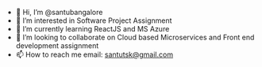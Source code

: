 - 👋 Hi, I’m @santubangalore
- 👀 I’m interested in Software Project Assignment
- 🌱 I’m currently learning ReactJS and MS Azure
- 💞️ I’m looking to collaborate on Cloud based Microservices and Front end development assignment
- 📫 How to reach me email: santutsk@gmail.com

<!---
santubangalore/santubangalore is a ✨ special ✨ repository because its `README.md` (this file) appears on your GitHub profile.
You can click the Preview link to take a look at your changes.
--->
